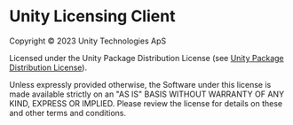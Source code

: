# Unity Licensing Client

Copyright © 2023 Unity Technologies ApS

Licensed under the Unity Package Distribution License (see [Unity Package Distribution License](http://www.unity3d.com/legal/licenses/Unity_Package_Distribution_License)).

Unless expressly provided otherwise, the Software under this license is made available strictly on an "AS IS" BASIS WITHOUT WARRANTY OF ANY KIND, EXPRESS OR IMPLIED. Please review the license for details on these and other terms and conditions.
